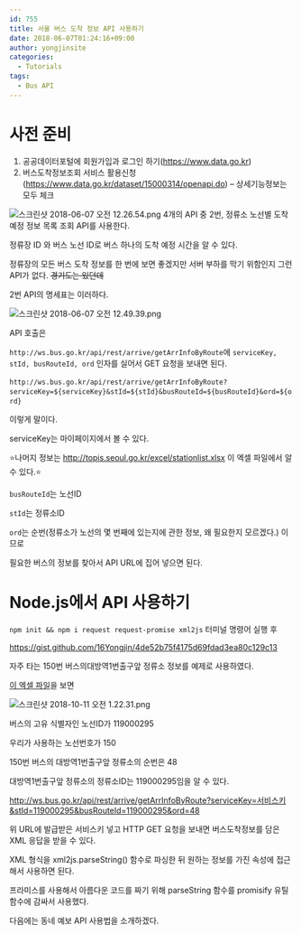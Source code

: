 ```yaml
---
id: 755
title: 서울 버스 도착 정보 API 사용하기
date: 2018-06-07T01:24:16+09:00
author: yongjinsite
categories:
  - Tutorials
tags:
  - Bus API
---
```


# 사전 준비

1. 공공데이터포털에 회원가입과 로그인 하기(https://www.data.go.kr)
2. 버스도착정보조회 서비스 활용신청 (https://www.data.go.kr/dataset/15000314/openapi.do) &#8211; 상세기능정보는 모두 체크

<img class="alignnone size-full wp-image-758" src="https://raw.githubusercontent.com/16Yongjin/16Yongjin.github.io/master/wp-content/uploads/2018/06/e18489e185b3e1848fe185b3e18485e185b5e186abe18489e185a3e186ba-2018-06-07-e1848be185a9e1848ce185a5e186ab-12-26-54.png" alt="스크린샷 2018-06-07 오전 12.26.54.png" width="1548" height="574" srcset="https://raw.githubusercontent.com/16Yongjin/16Yongjin.github.io/master/wp-content/uploads/2018/06/e18489e185b3e1848fe185b3e18485e185b5e186abe18489e185a3e186ba-2018-06-07-e1848be185a9e1848ce185a5e186ab-12-26-54.png 1548w, https://raw.githubusercontent.com/16Yongjin/16Yongjin.github.io/master/wp-content/uploads/2018/06/e18489e185b3e1848fe185b3e18485e185b5e186abe18489e185a3e186ba-2018-06-07-e1848be185a9e1848ce185a5e186ab-12-26-54-300x111.png 300w, https://raw.githubusercontent.com/16Yongjin/16Yongjin.github.io/master/wp-content/uploads/2018/06/e18489e185b3e1848fe185b3e18485e185b5e186abe18489e185a3e186ba-2018-06-07-e1848be185a9e1848ce185a5e186ab-12-26-54-768x285.png 768w, https://raw.githubusercontent.com/16Yongjin/16Yongjin.github.io/master/wp-content/uploads/2018/06/e18489e185b3e1848fe185b3e18485e185b5e186abe18489e185a3e186ba-2018-06-07-e1848be185a9e1848ce185a5e186ab-12-26-54-1024x380.png 1024w, https://raw.githubusercontent.com/16Yongjin/16Yongjin.github.io/master/wp-content/uploads/2018/06/e18489e185b3e1848fe185b3e18485e185b5e186abe18489e185a3e186ba-2018-06-07-e1848be185a9e1848ce185a5e186ab-12-26-54-1000x371.png 1000w, https://raw.githubusercontent.com/16Yongjin/16Yongjin.github.io/master/wp-content/uploads/2018/06/e18489e185b3e1848fe185b3e18485e185b5e186abe18489e185a3e186ba-2018-06-07-e1848be185a9e1848ce185a5e186ab-12-26-54-800x297.png 800w" sizes="(max-width: 1548px) 100vw, 1548px" /> 4개의 API 중 2번, 정류소 노선별 도착예정 정보 목록 조회 API를 사용한다.

정류장 ID 와 버스 노선 ID로 버스 하나의 도착 예정 시간을 알 수 있다.

정류장의 모든 버스 도착 정보를 한 번에 보면 좋겠지만 서버 부하를 막기 위함인지 그런 API가 없다. <del>경기도는 있던데</del>

2번 API의 명세표는 이러하다.

<img class="alignnone size-full wp-image-759" src="https://raw.githubusercontent.com/16Yongjin/16Yongjin.github.io/master/wp-content/uploads/2018/06/e18489e185b3e1848fe185b3e18485e185b5e186abe18489e185a3e186ba-2018-06-07-e1848be185a9e1848ce185a5e186ab-12-49-39.png" alt="스크린샷 2018-06-07 오전 12.49.39.png" width="1048" height="814" srcset="https://raw.githubusercontent.com/16Yongjin/16Yongjin.github.io/master/wp-content/uploads/2018/06/e18489e185b3e1848fe185b3e18485e185b5e186abe18489e185a3e186ba-2018-06-07-e1848be185a9e1848ce185a5e186ab-12-49-39.png 1048w, https://raw.githubusercontent.com/16Yongjin/16Yongjin.github.io/master/wp-content/uploads/2018/06/e18489e185b3e1848fe185b3e18485e185b5e186abe18489e185a3e186ba-2018-06-07-e1848be185a9e1848ce185a5e186ab-12-49-39-300x233.png 300w, https://raw.githubusercontent.com/16Yongjin/16Yongjin.github.io/master/wp-content/uploads/2018/06/e18489e185b3e1848fe185b3e18485e185b5e186abe18489e185a3e186ba-2018-06-07-e1848be185a9e1848ce185a5e186ab-12-49-39-768x597.png 768w, https://raw.githubusercontent.com/16Yongjin/16Yongjin.github.io/master/wp-content/uploads/2018/06/e18489e185b3e1848fe185b3e18485e185b5e186abe18489e185a3e186ba-2018-06-07-e1848be185a9e1848ce185a5e186ab-12-49-39-1024x795.png 1024w, https://raw.githubusercontent.com/16Yongjin/16Yongjin.github.io/master/wp-content/uploads/2018/06/e18489e185b3e1848fe185b3e18485e185b5e186abe18489e185a3e186ba-2018-06-07-e1848be185a9e1848ce185a5e186ab-12-49-39-1000x777.png 1000w, https://raw.githubusercontent.com/16Yongjin/16Yongjin.github.io/master/wp-content/uploads/2018/06/e18489e185b3e1848fe185b3e18485e185b5e186abe18489e185a3e186ba-2018-06-07-e1848be185a9e1848ce185a5e186ab-12-49-39-386x300.png 386w" sizes="(max-width: 1048px) 100vw, 1048px" />

API 호출은

`http://ws.bus.go.kr/api/rest/arrive/getArrInfoByRoute`에 `serviceKey, stId, busRouteId, ord` 인자를 실어서 GET 요청을 보내면 된다.

`http://ws.bus.go.kr/api/rest/arrive/getArrInfoByRoute?serviceKey=${serviceKey}&stId=${stId}&busRouteId=${busRouteId}&ord=${ord}`

이렇게 말이다.

serviceKey는 마이페이지에서 볼 수 있다.

⭐️나머지 정보는 <a href="http://topis.seoul.go.kr/excel/stationlist.xlsx" target="_blank" rel="noopener noreferrer">http://topis.seoul.go.kr/excel/stationlist.xlsx</a> 이 엑셀 파일에서 알 수 있다.⭐️

`busRouteId`는 노선ID

`stId`는 정류소ID

`ord`는 순번(정류소가 노선의 몇 번째에 있는지에 관한 정보, 왜 필요한지 모르겠다.) 이므로

필요한 버스의 정보를 찾아서 API URL에 집어 넣으면 된다.

# Node.js에서 API 사용하기

`npm init && npm i request request-promise xml2js` 터미널 명령어 실행 후

https://gist.github.com/16Yongjin/4de52b75f4175d69fdad3ea80c129c13

자주 타는 150번 버스의대방역1번출구앞 정류소 정보를 예제로 사용하였다.

<a href="http://topis.seoul.go.kr/excel/stationlist.xlsx" target="_blank" rel="noopener noreferrer">이 엑셀 파일</a>을 보면

<img class="alignnone size-full wp-image-795" src="https://raw.githubusercontent.com/16Yongjin/16Yongjin.github.io/master/wp-content/uploads/2018/10/e18489e185b3e1848fe185b3e18485e185b5e186abe18489e185a3e186ba-2018-10-11-e1848be185a9e1848ce185a5e186ab-1-22-31.png" alt="스크린샷 2018-10-11 오전 1.22.31.png" width="2414" height="470" srcset="https://raw.githubusercontent.com/16Yongjin/16Yongjin.github.io/master/wp-content/uploads/2018/10/e18489e185b3e1848fe185b3e18485e185b5e186abe18489e185a3e186ba-2018-10-11-e1848be185a9e1848ce185a5e186ab-1-22-31.png 2414w, https://raw.githubusercontent.com/16Yongjin/16Yongjin.github.io/master/wp-content/uploads/2018/10/e18489e185b3e1848fe185b3e18485e185b5e186abe18489e185a3e186ba-2018-10-11-e1848be185a9e1848ce185a5e186ab-1-22-31-300x58.png 300w, https://raw.githubusercontent.com/16Yongjin/16Yongjin.github.io/master/wp-content/uploads/2018/10/e18489e185b3e1848fe185b3e18485e185b5e186abe18489e185a3e186ba-2018-10-11-e1848be185a9e1848ce185a5e186ab-1-22-31-768x150.png 768w, https://raw.githubusercontent.com/16Yongjin/16Yongjin.github.io/master/wp-content/uploads/2018/10/e18489e185b3e1848fe185b3e18485e185b5e186abe18489e185a3e186ba-2018-10-11-e1848be185a9e1848ce185a5e186ab-1-22-31-1024x199.png 1024w, https://raw.githubusercontent.com/16Yongjin/16Yongjin.github.io/master/wp-content/uploads/2018/10/e18489e185b3e1848fe185b3e18485e185b5e186abe18489e185a3e186ba-2018-10-11-e1848be185a9e1848ce185a5e186ab-1-22-31-1000x195.png 1000w, https://raw.githubusercontent.com/16Yongjin/16Yongjin.github.io/master/wp-content/uploads/2018/10/e18489e185b3e1848fe185b3e18485e185b5e186abe18489e185a3e186ba-2018-10-11-e1848be185a9e1848ce185a5e186ab-1-22-31-800x156.png 800w" sizes="(max-width: 2414px) 100vw, 2414px" />

버스의 고유 식별자인 노선ID가 119000295

우리가 사용하는 노선번호가 150

150번 버스의 대방역1번출구앞 정류소의 순번은 48

대방역1번출구앞 정류소의 정류소ID는 119000295임을 알 수 있다.

http://ws.bus.go.kr/api/rest/arrive/getArrInfoByRoute?serviceKey=서비스키&stId=119000295&busRouteId=119000295&ord=48

위 URL에 발급받은 서비스키 넣고 HTTP GET 요청을 보내면 버스도착정보를 담은 XML 응답을 받을 수 있다.

XML 형식을 xml2js.parseString() 함수로 파싱한 뒤 원하는 정보를 가진 속성에 접근해서 사용하면 된다.

프라미스를 사용해서 아름다운 코드를 짜기 위해 parseString 함수를 promisify 유틸함수에 감싸서 사용했다.

다음에는 동네 예보 API 사용법을 소개하겠다.

